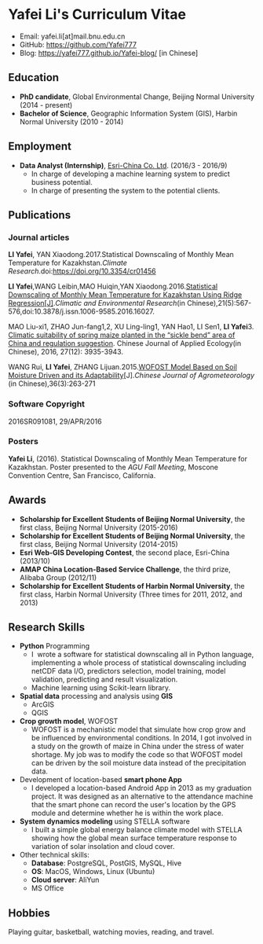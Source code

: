 # Yafei Li's Curriculum Vitae

* Email: yafei.li[at]mail.bnu.edu.cn
* GitHub: https://github.com/Yafei777
* Blog: https://yafei777.github.io/Yafei-blog/  [in Chinese]

## Education

* **PhD candidate**, Global Environmental Change, Beijing Normal University (2014 - present)
* **Bachelor of Science**, Geographic Information System (GIS), Harbin Normal University (2010 - 2014)



## Employment

* **Data Analyst (Internship)**, [Esri-China Co. Ltd](http://www.esrichina.com.cn/). (2016/3 - 2016/9)
  * In charge of developing a machine learning system to predict business potential.
  * In charge of presenting the system to the potential clients.

## Publications

### Journal articles

**LI Yafei**, YAN Xiaodong.2017.Statistical Downscaling of Monthly Mean Temperature for Kazakhstan.*Climate Research*.doi:https://doi.org/10.3354/cr01456

**LI Yafei**,WANG Leibin,MAO Huiqin,YAN Xiaodong.2016.[Statistical Downscaling of Monthly Mean Temperature for Kazakhstan Using Ridge Regression[J]](http://www.dqkxqk.ac.cn/qhhj/qhhj/ch/reader/view_abstract.aspx?file_no=20160507&flag=1).*Climatic and Environmental Research*(in Chinese),21(5):567-576,doi:10.3878/j.issn.1006-9585.2016.16027.

MAO Liu-xi1, ZHAO Jun-fang1,2, XU Ling-ling1, YAN Hao1, LI Sen1, **LI Yafei**3. [Climatic suitability of spring maize planted in the “sickle bend” area of China and regulation suggestion](http://www.cnki.net/KCMS/detail/21.1253.q.20161101.1539.033.html). Chinese Journal of Applied Ecology(in Chinese), 2016, 27(12): 3935-3943.

WANG Rui, **LI Yafei**, ZHANG Lijuan.2015.[WOFOST Model Based on Soil Moisture Driven and its Adaptability](http://zgnyqx.ieda.org.cn/CN/abstract/abstract3286.shtml)[J].*Chinese Journal of Agrometeorology* (in Chinese),36(3):263-271

### Software Copyright

2016SR091081, 29/APR/2016


### Posters

**Yafei Li**,  (2016). Statistical Downscaling of Monthly Mean Temperature for Kazakhstan. Poster presented to the *AGU Fall Meeting*, Moscone Convention Centre, San Francisco, California.



## Awards

* **Scholarship for Excellent Students of Beijing Normal University**, the first class, Beijing Normal University (2015-2016)
* **Scholarship for Excellent Students of Beijing Normal University**, the first class, Beijing Normal University (2014-2015)
* **Esri Web-GIS Developing Contest**, the second place, Esri-China (2013/10)
* **AMAP China Location-Based Service Challenge**, the third prize, Alibaba Group (2012/11)
* **Scholarship for Excellent Students of Harbin Normal University**, the first class, Harbin Normal University (Three times for 2011, 2012, and 2013)



## Research Skills

* **Python** Programming
  * I  wrote a software for statistical downscaling all in Python language, implementing a whole process of statistical downscaling including netCDF data I/O, predictors selection, model training, model validation, predicting and result visualization. 
  * Machine learning using Scikit-learn library.
* **Spatial data** processing and analysis using **GIS**
  * ArcGIS
  * QGIS
* **Crop growth model**, WOFOST 
  * WOFOST is a mechanistic model that simulate how crop grow and be influenced by environmental conditions. In 2014, I got involved in a study on the growth of maize in China under the stress of water shortage. My job was to modify the code so that WOFOST model can be driven by the soil moisture data instead of the precipitation data. 
* Development of location-based **smart phone App**
  * I developed a location-based Android App in 2013 as my graduation project. It was designed as an alternative to the attendance machine that the smart phone can record the user's location by the GPS module and determine whether he is within the work place.
* **System dynamics modeling** using STELLA software 
  * I built a simple global energy balance climate model with STELLA showing how the global mean surface temperature response to variation of solar insolation and cloud cover.
* Other technical skills:
  * **Database**: PostgreSQL, PostGIS, MySQL, Hive
  * **OS**: MacOS, Windows, Linux (Ubuntu)
  * **Cloud server**: AliYun
  * MS Office



## Hobbies

Playing guitar, basketball, watching movies, reading, and travel. 
